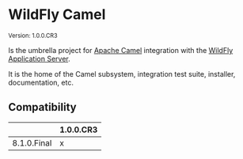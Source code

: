# WildFly Camel

<small>
Version: 1.0.0.CR3
</small>

Is the umbrella project for [Apache Camel](http://camel.apache.org/) integration with the [WildFly Application Server](http://wildfly.org/).

It is the home of the Camel subsystem, integration test suite, installer, documentation, etc.

## Compatibility

|  | 1.0.0.CR3 |
| -- | -- |
| 8.1.0.Final | x |

